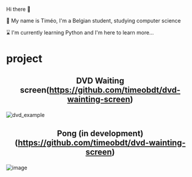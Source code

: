 Hi there :wave:

:boy: My name is Timéo, I'm a Belgian student, studying computer science 

:hourglass: I'm currently learning Python and I'm here to learn more...

# project

## <p align="center">DVD Waiting screen(https://github.com/timeobdt/dvd-wainting-screen)</p>
![dvd_example](https://github.com/timeobdt/timeobdt/assets/136178363/c1e58d06-a7e8-41b9-b8ea-685bd437cdf5)

## <p align="center">Pong (in development)(https://github.com/timeobdt/dvd-wainting-screen)</p>
![image](https://github.com/timeobdt/timeobdt/assets/136178363/5089afaa-fbac-4825-9c80-e6b29928a851)


<!---
--->
